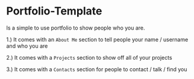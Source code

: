 # Portfolio-Template

Is a simple to use portfolio to show people who you are.

1.) It comes with an `About Me` section to tell people your name / username and who you are

2.) It comes with a `Projects` section to show off all of your projects

3.) It comes with a `Contacts` section for people to contact / talk / find you
